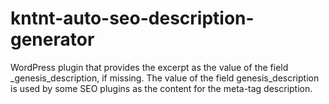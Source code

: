 # kntnt-auto-seo-description-generator
WordPress plugin that provides the excerpt as the value of the field _genesis_description, if missing. The value of the field genesis_description is used by some SEO plugins as the content for the meta-tag description.
